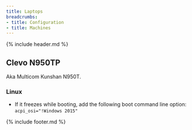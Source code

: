 ```yaml
---
title: Laptops
breadcrumbs:
- title: Configuration
- title: Machines
---
```

{% include header.md %}

## Clevo N950TP

Aka Multicom Kunshan N950T.

### Linux

- If it freezes while booting, add the following boot command line option: `acpi_osi="!Windows 2015"`

{% include footer.md %}
